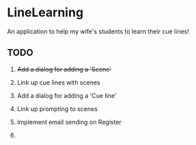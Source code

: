 LineLearning
============

An application to help my wife's students to learn their cue lines!


TODO
----
 1) ~~Add a dialog for adding a 'Scene'~~
 2) Link up cue lines with scenes
 3) Add a dialog for adding a 'Cue line'
 4) Link up prompting to scenes
 5) Implement email sending on Register

 6)
